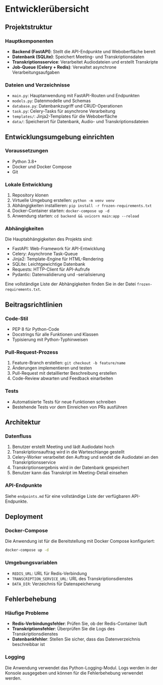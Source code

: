 # Entwicklerübersicht

## Projektstruktur

### Hauptkomponenten
- **Backend (FastAPI)**: Stellt die API-Endpunkte und Weboberfläche bereit
- **Datenbank (SQLite)**: Speichert Meeting- und Transkriptionsdaten
- **Transkriptionsservice**: Verarbeitet Audiodateien und erstellt Transkripte
- **Job-Queue (Celery + Redis)**: Verwaltet asynchrone Verarbeitungsaufgaben

### Dateien und Verzeichnisse
- `main.py`: Hauptanwendung mit FastAPI-Routen und Endpunkten
- `models.py`: Datenmodelle und Schemas
- `database.py`: Datenbankzugriff und CRUD-Operationen
- `task.py`: Celery-Tasks für asynchrone Verarbeitung
- `templates/`: Jinja2-Templates für die Weboberfläche
- `data/`: Speicherort für Datenbank, Audio- und Transkriptionsdateien

## Entwicklungsumgebung einrichten

### Voraussetzungen
- Python 3.8+
- Docker und Docker Compose
- Git

### Lokale Entwicklung
1. Repository klonen
2. Virtuelle Umgebung erstellen: `python -m venv venv`
3. Abhängigkeiten installieren: `pip install -r frozen-requirements.txt`
4. Docker-Container starten: `docker-compose up -d`
5. Anwendung starten: `cd backend && uvicorn main:app --reload`

### Abhängigkeiten
Die Hauptabhängigkeiten des Projekts sind:
- FastAPI: Web-Framework für API-Entwicklung
- Celery: Asynchrone Task-Queue
- Jinja2: Template-Engine für HTML-Rendering
- SQLite: Leichtgewichtige Datenbank
- Requests: HTTP-Client für API-Aufrufe
- Pydantic: Datenvalidierung und -serialisierung

Eine vollständige Liste der Abhängigkeiten finden Sie in der Datei `frozen-requirements.txt`.

## Beitragsrichtlinien

### Code-Stil
- PEP 8 für Python-Code
- Docstrings für alle Funktionen und Klassen
- Typisierung mit Python-Typhinweisen

### Pull-Request-Prozess
1. Feature-Branch erstellen: `git checkout -b feature/name`
2. Änderungen implementieren und testen
3. Pull-Request mit detaillierter Beschreibung erstellen
4. Code-Review abwarten und Feedback einarbeiten

### Tests
- Automatisierte Tests für neue Funktionen schreiben
- Bestehende Tests vor dem Einreichen von PRs ausführen

## Architektur

### Datenfluss
1. Benutzer erstellt Meeting und lädt Audiodatei hoch
2. Transkriptionsauftrag wird in die Warteschlange gestellt
3. Celery-Worker verarbeitet den Auftrag und sendet die Audiodatei an den Transkriptionsservice
4. Transkriptionsergebnis wird in der Datenbank gespeichert
5. Benutzer kann das Transkript im Meeting-Detail einsehen

### API-Endpunkte
Siehe `endpoints.md` für eine vollständige Liste der verfügbaren API-Endpunkte.

## Deployment

### Docker-Compose
Die Anwendung ist für die Bereitstellung mit Docker Compose konfiguriert:
```bash
docker-compose up -d
```

### Umgebungsvariablen
- `REDIS_URL`: URL für Redis-Verbindung
- `TRANSCRIPTION_SERVICE_URL`: URL des Transkriptionsdienstes
- `DATA_DIR`: Verzeichnis für Datenspeicherung

## Fehlerbehebung

### Häufige Probleme
- **Redis-Verbindungsfehler**: Prüfen Sie, ob der Redis-Container läuft
- **Transkriptionsfehler**: Überprüfen Sie die Logs des Transkriptionsdienstes
- **Datenbankfehler**: Stellen Sie sicher, dass das Datenverzeichnis beschreibbar ist

### Logging
Die Anwendung verwendet das Python-Logging-Modul. Logs werden in der Konsole ausgegeben und können für die Fehlerbehebung verwendet werden.
